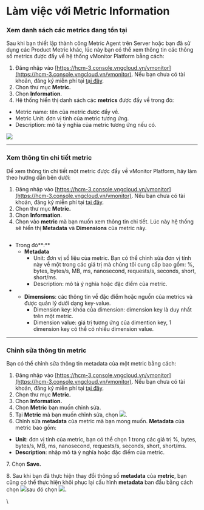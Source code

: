 # Làm việc với Metric Information

### Xem danh sách các metrics đang tồn tại

Sau khi bạn thiết lập thành công Metric Agent trên Server hoặc bạn đã sử dụng các Product Metric khác, lúc này bạn có thể xem thông tin các thông số metrics được đẩy về hệ thống vMonitor Platform bằng cách:

1. Đăng nhập vào [https://hcm-3.console.vngcloud.vn/vmonitor](https://hcm-3.console.vngcloud.vn/vmonitor). Nếu bạn chưa có tài khoản, đăng ký miễn phí tại [tại đây](https://register.vngcloud.vn/signup).
2. Chọn thư mục **Metric.**
3. Chọn **Information**.
4. Hệ thống hiển thị danh sách các **metrics** được đẩy về trong đó:&#x20;

* Metric name: tên của metric được đẩy về.&#x20;
* Metric Unit: đơn vị tính của metric tương ứng.
* Description: mô tả ý nghĩa của metric tương ứng nếu có.

![](http://docs.vngcloud.vn/download/attachments/49651188/image2023-7-31\_13-28-15.png?version=1\&modificationDate=1690784897000\&api=v2)

***

### Xem thông tin chi tiết metric

Để xem thông tin chi tiết một metric được đẩy về vMonitor Platform, hãy làm theo hướng dẫn bên dưới:&#x20;

1. Đăng nhập vào [https://hcm-3.console.vngcloud.vn/vmonitor](https://hcm-3.console.vngcloud.vn/vmonitor). Nếu bạn chưa có tài khoản, đăng ký miễn phí tại [tại đây](https://register.vngcloud.vn/signup).
2. Chọn thư mục **Metric.**
3. Chọn **Information**.
4. Chọn vào **metric** mà bạn muốn xem thông tin chi tiết. Lúc này hệ thống sẽ hiển thị **Metadata** và **Dimensions** của metric này.&#x20;

<figure><img src="http://docs.vngcloud.vn/download/attachments/49651188/image2023-7-31_13-29-43.png?version=1&#x26;modificationDate=1690784984000&#x26;api=v2" alt=""><figcaption></figcaption></figure>

* Trong đó**:**
  * **Metadata**
    * Unit: đơn vị số liệu của metric. Bạn có thể chỉnh sửa đơn vị tính này về một trong các giá trị mà chúng tôi cung cấp bao gồm: %, bytes, bytes/s, MB, ms, nanosecond, requests/s, seconds, short, short/ms.
    * Description: mô tả ý nghĩa hoặc đặc điểm của metric.
*
  * **Dimensions**: các thông tin về đặc điểm hoặc nguồn của metrics và được quản lý dưới dạng key-value.
    * Dimension key: khóa của dimension: dimension key là duy nhất trên một metric.
    * Dimension value: giá trị tương ứng của dimention key, 1 dimension key có thể có nhiều dimension value.

***

### Chỉnh sửa thông tin metric

Bạn có thể chỉnh sửa thông tin metadata của một metric bằng cách:&#x20;

1. Đăng nhập vào [https://hcm-3.console.vngcloud.vn/vmonitor](https://hcm-3.console.vngcloud.vn/vmonitor). Nếu bạn chưa có tài khoản, đăng ký miễn phí tại [tại đây](https://register.vngcloud.vn/signup).
2. Chọn thư mục **Metric.**
3. Chọn **Information.**
4. Chọn **Metric** bạn muốn chỉnh sửa.
5. Tại **Metric** mà bạn muốn chỉnh sửa, chọn ![](http://docs.vngcloud.vn/download/thumbnails/49651188/image2023-4-24\_13-59-30.png?version=1\&modificationDate=1690785247000\&api=v2).&#x20;
6. Chỉnh sửa **metadata** của metric mà bạn mong muốn. **Metadata** của metric bao gồm:

* **Unit**: đơn vị tính của metric, bạn có thể chọn 1 trong các giá trị %, bytes, bytes/s, MB, ms, nanosecond, requests/s, seconds, short, short/ms.
* **Description**: nhập mô tả ý nghĩa hoặc đặc điểm của metric.

7\. Chọn **Save.**

8\. Sau khi bạn đã thực hiện thay đổi thông số **metadata** của **metric**, bạn cũng có thể thực hiện khôi phục lại cấu hình **metadata** ban đầu bằng cách chọn ![](http://docs.vngcloud.vn/download/attachments/49651188/image2023-4-24\_13-59-30.png?version=1\&modificationDate=1690785247000\&api=v2)sau đó chọn ![](http://docs.vngcloud.vn/download/thumbnails/49651188/image2023-4-24\_14-20-7.png?version=1\&modificationDate=1690785248000\&api=v2)**.**

\
